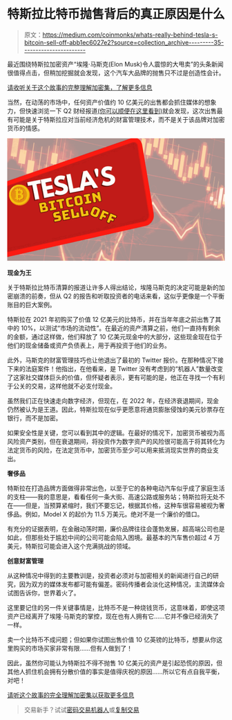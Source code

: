 # 特斯拉比特币抛售背后的真正原因是什么

> 原文：<https://medium.com/coinmonks/whats-really-behind-tesla-s-bitcoin-sell-off-abb1ec6027e2?source=collection_archive---------35----------------------->

最近围绕特斯拉加密资产“埃隆·马斯克(Elon Musk)令人震惊的大甩卖”的头条新闻很值得点击，但稍加挖掘就会发现，这个汽车大品牌的抛售只不过是创造性会计。

[请收听关于这个故事的完整理解加密集，了解更多信息](https://tinyurl.com/teslabitcoinpodcast)

当然，在动荡的市场中，任何资产价值约 10 亿美元的出售都会抓住媒体的想象力，但快速浏览一下 Q2 财经报道[(你可以顺便在这里看到)](https://tesla-cdn.thron.com/static/EIUQEC_2022_Q2_Quarterly_Update_Deck_J8VLIK.pdf?xseo=&response-content-disposition=inline%3Bfilename%3D%22_022-Q2-Quarterly-Update-Deck.pdf%22)就会发现，这次出售最有可能是关于特斯拉应对当前经济危机的财富管理技术，而不是关于该品牌对加密货币的情感。

![](img/ea3a1c631e9948620e642a4506b1fc8c.png)

**现金为王**

关于特斯拉比特币清算的报道让许多人得出结论，埃隆马斯克的决定可能是新的加密崩溃的前奏，但从 Q2 的报告和听取投资者的电话来看，这似乎更像是一个平衡账目的巨大案例。

特斯拉在 2021 年初购买了价值 12 亿美元的比特币，并在当年年底之前出售了其中的 10%，以测试“市场的流动性”。在最近的资产清算之前，他们一直持有剩余的金额，通过这样做，他们释放了 10 亿美元现金中的大部分，这些现金现在位于他们的现金储备或资产负债表上，用于再投资于他们的业务。

此外，马斯克的财富管理技巧也让他退出了最初的 Twitter 报价。在那种情况下接下来的法庭案件！他指出，在他看来，是 Twitter 没有考虑到的“机器人”数量改变了这家社交媒体巨头的价值，但怀疑者表示，更有可能的是，他正在寻找一个有利于公关的交易，这样他就不必支付现金。

虽然我们正在快速走向数字经济，但现在，在 2022 年，在经济衰退期间，现金仍然被认为是王道。因此，特斯拉现在似乎更愿意将通货膨胀侵蚀的美元钞票存在银行，而不是加密。

如果安全性是关键，您可以看到其中的逻辑。在最好的情况下，加密货币被视为高风险资产类别，但在衰退期间，将投资作为数字资产的风险很可能高于将其转化为法定货币的风险，在法定货币中，加密货币至少可以用来抵消现实世界的商业支出。

**奢侈品**

特斯拉在打造品牌方面做得非常出色，以至于它的各种电动汽车似乎成了家庭生活的支柱——我的意思是，看看任何一条大街、高速公路或服务站；特斯拉将无处不在——但是，当预算紧缩时，我们不要忘记，根据其价格，这种车很容易被视为奢侈品。例如，Model X 的起价为 11.5 万美元。绝对不是一个廉价的借口。

有充分的证据表明，在金融动荡时期，廉价品牌往往会蓬勃发展，超高端公司也是如此，但那些处于尴尬中间的公司可能会陷入困境。最基本的汽车售价超过 4 万美元，特斯拉可能会进入这个充满挑战的领域。

**创意财富管理**

从这种情况中得到的主要教训是，投资者必须对与加密相关的新闻进行自己的研究，因为双方的媒体发布都可能有偏差。密码传播者会淡化这种情况，主流媒体会试图告诉你，世界着火了。

这里要记住的另一件关键事情是，比特币不是一种烧钱货币，这意味着，即使这项资产已经离开了埃隆·马斯克的掌控，现在也有人拥有它……它并不像已经消失了一样。

卖一个比特币不成问题；但如果你试图出售价值 10 亿英镑的比特币，想要从你这里购买的市场买家非常有限……但有人做到了！

因此，虽然你可能认为特斯拉不得不抛售 10 亿美元的资产是引起恐慌的原因，但其他人抓住机会拥有分散价值的事实是值得庆祝的原因……所以它有点自我平衡，对吧！

[请听这个故事的完全理解加密集以获取更多信息](https://tinyurl.com/teslabitcoinpodcast)

> 交易新手？试试[密码交易机器人](/coinmonks/crypto-trading-bot-c2ffce8acb2a)或[复制交易](/coinmonks/top-10-crypto-copy-trading-platforms-for-beginners-d0c37c7d698c)